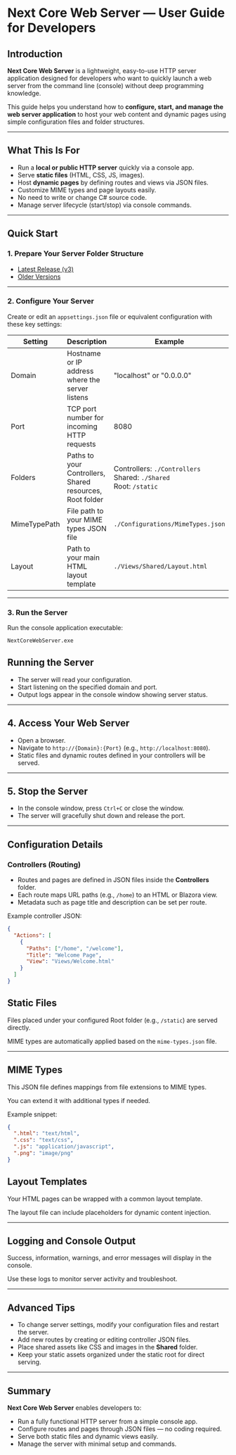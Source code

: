 # Next Core Web Server — User Guide for Developers

## Introduction

**Next Core Web Server** is a lightweight, easy-to-use HTTP server application designed for developers who want to quickly launch a web server from the command line (console) without deep programming knowledge.

This guide helps you understand how to **configure, start, and manage the web server application** to host your web content and dynamic pages using simple configuration files and folder structures.

---

## What This Is For

- Run a **local or public HTTP server** quickly via a console app.
- Serve **static files** (HTML, CSS, JS, images).
- Host **dynamic pages** by defining routes and views via JSON files.
- Customize MIME types and page layouts easily.
- No need to write or change C# source code.
- Manage server lifecycle (start/stop) via console commands.

---

## Quick Start

### 1. Prepare Your Server Folder Structure
- [Latest Release (v3)](https://github.com/bardia-amjadi/Next.Core.WebServer/releases/latest)
- [Older Versions](https://github.com/bardia-amjadi/Next.Core.WebServer/releases)

---

### 2. Configure Your Server

Create or edit an `appsettings.json` file or equivalent configuration with these key settings:

| Setting       | Description                                          | Example                      |
|---------------|------------------------------------------------------|------------------------------|
| Domain        | Hostname or IP address where the server listens      | "localhost" or "0.0.0.0"     |
| Port          | TCP port number for incoming HTTP requests           | 8080                         |
| Folders       | Paths to your Controllers, Shared resources, Root folder | Controllers: `./Controllers`<br>Shared: `./Shared`<br>Root: `/static` |
| MimeTypePath  | File path to your MIME types JSON file                | `./Configurations/MimeTypes.json`          |
| Layout        | Path to your main HTML layout template                | `./Views/Shared/Layout.html`        |

---

### 3. Run the Server

Run the console application executable:

```bash
NextCoreWebServer.exe
```

## Running the Server

- The server will read your configuration.
- Start listening on the specified domain and port.
- Output logs appear in the console window showing server status.

---

## 4. Access Your Web Server

- Open a browser.
- Navigate to `http://{Domain}:{Port}` (e.g., `http://localhost:8080`).
- Static files and dynamic routes defined in your controllers will be served.

---

## 5. Stop the Server

- In the console window, press `Ctrl+C` or close the window.
- The server will gracefully shut down and release the port.

---

## Configuration Details

### Controllers (Routing)

- Routes and pages are defined in JSON files inside the **Controllers** folder.
- Each route maps URL paths (e.g., `/home`) to an HTML or Blazora view.
- Metadata such as page title and description can be set per route.

Example controller JSON:

```json
{
  "Actions": [
    {
      "Paths": ["/home", "/welcome"],
      "Title": "Welcome Page",
      "View": "Views/Welcome.html"
    }
  ]
}
```

## Static Files

Files placed under your configured Root folder (e.g., `/static`) are served directly.

MIME types are automatically applied based on the `mime-types.json` file.

---

## MIME Types

This JSON file defines mappings from file extensions to MIME types.

You can extend it with additional types if needed.

Example snippet:

```json
{
  ".html": "text/html",
  ".css": "text/css",
  ".js": "application/javascript",
  ".png": "image/png"
}
```
## Layout Templates

Your HTML pages can be wrapped with a common layout template.

The layout file can include placeholders for dynamic content injection.

---

## Logging and Console Output

Success, information, warnings, and error messages will display in the console.

Use these logs to monitor server activity and troubleshoot.

---

## Advanced Tips

- To change server settings, modify your configuration files and restart the server.
- Add new routes by creating or editing controller JSON files.
- Place shared assets like CSS and images in the **Shared** folder.
- Keep your static assets organized under the static root for direct serving.

---

## Summary

**Next Core Web Server** enables developers to:

- Run a fully functional HTTP server from a simple console app.
- Configure routes and pages through JSON files — no coding required.
- Serve both static files and dynamic views easily.
- Manage the server with minimal setup and commands.




